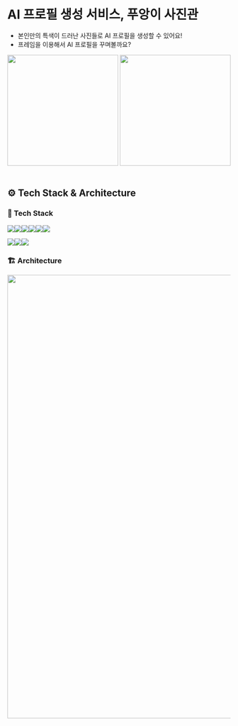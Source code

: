 # AI 프로필 생성 서비스, 푸앙이 사진관

- 본인만의 특색이 드러난 사진들로 AI 프로필을 생성할 수 있어요!
- 프레임을 이용해서 AI 프로필을 꾸며볼까요?

<img src="https://github.com/user-attachments/assets/1a0b385b-9f8d-49e0-a9a0-b4863f6bbec8" width="250"/>
<img src="https://github.com/user-attachments/assets/d5b2275f-0480-44ed-b461-0c9cfca865ed" width="250"/>

<br>
<br>

## ⚙️ Tech Stack & Architecture
### 🔧 Tech Stack

<img src="https://img.shields.io/badge/java-FF7800?style=for-the-badge&logo=java&logoColor=white"><img src="https://img.shields.io/badge/Spring Boot-6DB33F?style=for-the-badge&logo=Spring Boot&logoColor=white"><img src="https://img.shields.io/badge/flask-000000?style=for-the-badge&logo=flask&logoColor=white"><img src="https://img.shields.io/badge/mariadb-003545?style=for-the-badge&logo=mariadb&logoColor=white"><img src="https://img.shields.io/badge/Redis-FF4438?style=for-the-badge&logo=Redis&logoColor=white"><img src="https://img.shields.io/badge/RabbitMQ-FF6600?style=for-the-badge&logo=RabbitMQ&logoColor=white">

<img src="https://img.shields.io/badge/Docker-2496ED?style=for-the-badge&logo=Docker&logoColor=white"><img src="https://img.shields.io/badge/amazon ec2-FF9900?style=for-the-badge&logo=amazon ec2&logoColor=white"><img src="https://img.shields.io/badge/amazon s3-569A31?style=for-the-badge&logo=amazon s3&logoColor=white">

### 🏗️ Architecture

<img src="https://github.com/user-attachments/assets/2b497974-2486-4e5a-a1c8-bfff3b70a977" width="1000"/>


